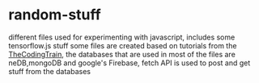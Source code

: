 # random-stuff
different files used for experimenting with javascript, includes some tensorflow.js stuff
some files are created based on tutorials from the [TheCodingTrain](https://www.youtube.com/channel/UCvjgXvBlbQiydffZU7m1_aw),
the databases that are used in most of the files are neDB,mongoDB and google's Firebase,
fetch API is used to post and get stuff from the databases
